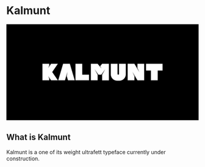 # Kalmunt
![Kalmunt typeface banner](banner.svg)
  
## What is Kalmunt
Kalmunt is a one of its weight ultrafett typeface currently under construction.
